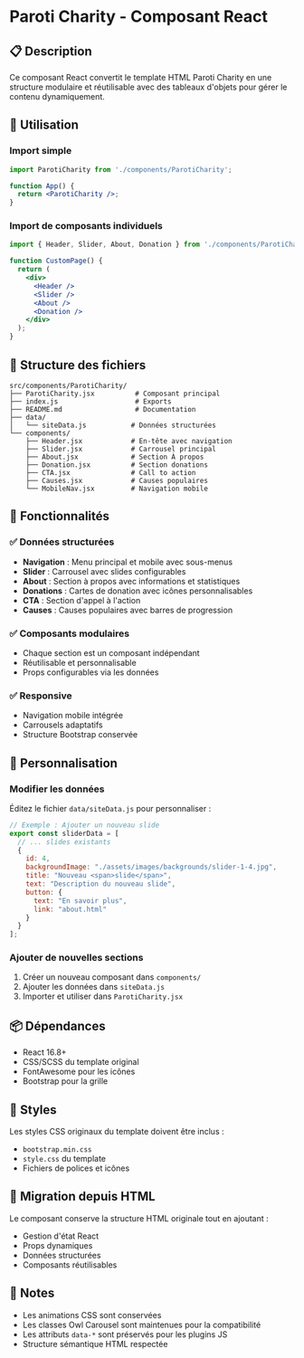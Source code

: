 # Paroti Charity - Composant React

## 📋 Description

Ce composant React convertit le template HTML Paroti Charity en une structure modulaire et réutilisable avec des tableaux d'objets pour gérer le contenu dynamiquement.

## 🚀 Utilisation

### Import simple
```jsx
import ParotiCharity from './components/ParotiCharity';

function App() {
  return <ParotiCharity />;
}
```

### Import de composants individuels
```jsx
import { Header, Slider, About, Donation } from './components/ParotiCharity';

function CustomPage() {
  return (
    <div>
      <Header />
      <Slider />
      <About />
      <Donation />
    </div>
  );
}
```

## 📁 Structure des fichiers

```
src/components/ParotiCharity/
├── ParotiCharity.jsx          # Composant principal
├── index.js                   # Exports
├── README.md                  # Documentation
├── data/
│   └── siteData.js           # Données structurées
└── components/
    ├── Header.jsx            # En-tête avec navigation
    ├── Slider.jsx            # Carrousel principal
    ├── About.jsx             # Section À propos
    ├── Donation.jsx          # Section donations
    ├── CTA.jsx               # Call to action
    ├── Causes.jsx            # Causes populaires
    └── MobileNav.jsx         # Navigation mobile
```

## 🎯 Fonctionnalités

### ✅ Données structurées
- **Navigation** : Menu principal et mobile avec sous-menus
- **Slider** : Carrousel avec slides configurables
- **About** : Section à propos avec informations et statistiques
- **Donations** : Cartes de donation avec icônes personnalisables
- **CTA** : Section d'appel à l'action
- **Causes** : Causes populaires avec barres de progression

### ✅ Composants modulaires
- Chaque section est un composant indépendant
- Réutilisable et personnalisable
- Props configurables via les données

### ✅ Responsive
- Navigation mobile intégrée
- Carrousels adaptatifs
- Structure Bootstrap conservée

## 🔧 Personnalisation

### Modifier les données
Éditez le fichier `data/siteData.js` pour personnaliser :

```javascript
// Exemple : Ajouter un nouveau slide
export const sliderData = [
  // ... slides existants
  {
    id: 4,
    backgroundImage: "./assets/images/backgrounds/slider-1-4.jpg",
    title: "Nouveau <span>slide</span>",
    text: "Description du nouveau slide",
    button: {
      text: "En savoir plus",
      link: "about.html"
    }
  }
];
```

### Ajouter de nouvelles sections
1. Créer un nouveau composant dans `components/`
2. Ajouter les données dans `siteData.js`
3. Importer et utiliser dans `ParotiCharity.jsx`

## 📦 Dépendances

- React 16.8+
- CSS/SCSS du template original
- FontAwesome pour les icônes
- Bootstrap pour la grille

## 🎨 Styles

Les styles CSS originaux du template doivent être inclus :
- `bootstrap.min.css`
- `style.css` du template
- Fichiers de polices et icônes

## 🔄 Migration depuis HTML

Le composant conserve la structure HTML originale tout en ajoutant :
- Gestion d'état React
- Props dynamiques
- Données structurées
- Composants réutilisables

## 📝 Notes

- Les animations CSS sont conservées
- Les classes Owl Carousel sont maintenues pour la compatibilité
- Les attributs `data-*` sont préservés pour les plugins JS
- Structure sémantique HTML respectée
